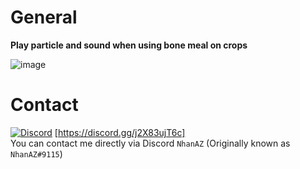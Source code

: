 # General
**Play particle and sound when using bone meal on crops**

![image](https://user-images.githubusercontent.com/60387689/178136951-db5c3b65-80c2-462b-b3cf-50b90992d7b5.png)

# Contact
[![Discord](https://img.shields.io/discord/986553214889517088?label=discord&color=7289DA&logo=discord)](https://discord.gg/j2X83ujT6c) [https://discord.gg/j2X83ujT6c] \
You can contact me directly via Discord `NhanAZ` (Originally known as `NhanAZ#9115`)
